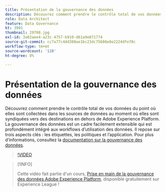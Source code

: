```yaml
---
title: Présentation de la gouvernance des données
description: Découvrez comment prendre le contrôle total de vos données du point où elles sont collectées dans les sources de données au moment où elles sont syndiquées vers des destinations en dehors de Adobe Experience Platform.
role: Data Architect
feature: Data Governance
kt: 3991
thumbnail: 29708.jpg
exl-id: 3a02aee4-a23c-4757-b910-d61a9e871774
source-git-commit: cc7a77c4dd380ae1bc23dc75608e8e2224dfe78c
workflow-type: tm+mt
source-wordcount: '128'
ht-degree: 8%

---
```


# Présentation de la gouvernance des données

Découvrez comment prendre le contrôle total de vos données du point où elles sont collectées dans les sources de données au moment où elles sont syndiquées vers des destinations en dehors de Adobe Experience Platform. La gouvernance des données est un cadre facilement extensible qui est profondément intégré aux workflows d’utilisation des données. Il repose sur trois aspects clés : les étiquettes, les politiques et l’application. Pour plus d’informations, consultez la [documentation sur la gouvernance des données](https://experienceleague.adobe.com/docs/experience-platform/data-governance/home.html?lang=fr).

>[!VIDEO](https://video.tv.adobe.com/v/29708?quality=12&learn=on)

>[!INFO]
>
> Cette vidéo fait partie d&#39;un cours, [Prise en main de la gouvernance des données Adobe Experience Platform](https://experienceleague.adobe.com/?recommended=ExperiencePlatform-D-1-2021.1.dgov.gs), disponible gratuitement sur Experience League !


